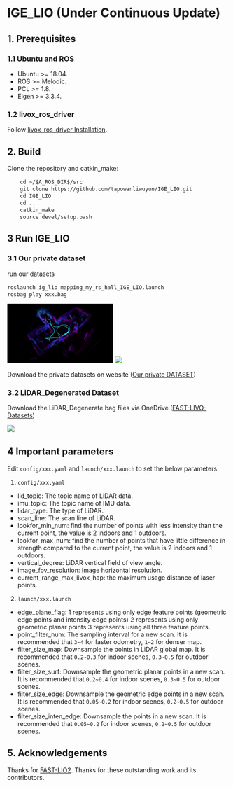 # IGE_LIO (Under Continuous Update)

## 1. Prerequisites
### 1.1 **Ubuntu** and **ROS**

* Ubuntu >= 18.04.
* ROS    >= Melodic.
* PCL    >= 1.8.
* Eigen  >= 3.3.4.
### 1.2 **livox_ros_driver**
Follow [livox_ros_driver Installation](https://github.com/Livox-SDK/livox_ros_driver).


## 2. Build
Clone the repository and catkin_make:

```
    cd ~/$A_ROS_DIR$/src
    git clone https://github.com/tapowanliwuyun/IGE_LIO.git
    cd IGE_LIO
    cd ..
    catkin_make
    source devel/setup.bash
```
## 3 Run IGE_LIO




### 3.1  Our private dataset


run our datasets 

```
roslaunch ig_lio mapping_my_rs_hall_IGE_LIO.launch
rosbag play xxx.bag
```

<img src="pic/hall_rotation_1.png" width = 48% >
<img src="pic/rall_sotation_5.gif" width=50% />


Download the private datasets on website ([Our private DATASET](https://drive.google.com/drive/folders/1Ak3TDvdyVSKqFxEqssSO31hpNjeRDSrK)) 

### 3.2 LiDAR_Degenerated Dataset


Download the LiDAR_Degenerate.bag files via OneDrive ([FAST-LIVO-Datasets](https://connecthkuhk-my.sharepoint.com/:f:/g/personal/zhengcr_connect_hku_hk/Esiqlmaql0dPreuOhiHlXl4Bqu5RRRIViK1EyuR4h1_n4w?e=fZdVn0)) 


<img src="pic/LIDAR_degenerat_1.gif" width=50% />


## 4 Important parameters

Edit `config/xxx.yaml` and  `launch/xxx.launch` to set the below parameters:

1. `config/xxx.yaml`

* lid_topic: The topic name of LiDAR data.
* imu_topic: The topic name of IMU data.
* lidar_type: The type of LiDAR.
* scan_line: The scan line of LiDAR.
* lookfor_min_num: find the number of points with less intensity than the current point, the value is 2 indoors and 1 outdoors.
* lookfor_max_num: find the number of points that have little difference in strength compared to the current point, the value is 2 indoors and 1 outdoors.
* vertical_degree: LiDAR vertical field of view angle.
* image_fov_resolution: Image horizontal resolution.
* current_range_max_livox_hap: the maximum usage distance of laser points.

2. `launch/xxx.launch`
* edge_plane_flag: 1 represents using only edge feature points (geometric edge points and intensity edge points) 2 represents using only geometric planar points 3 represents using all three feature points.
* point_filter_num: The sampling interval for a new scan. It is recommended that `3~4` for faster odometry, `1~2` for denser map.
* filter_size_map: Downsample the  points in LiDAR global map. It is recommended that `0.2~0.3` for indoor scenes, `0.3~0.5` for outdoor scenes.
* filter_size_surf: Downsample the geometric planar points in a new scan. It is recommended that `0.2~0.4` for indoor scenes, `0.3~0.5` for outdoor scenes.
* filter_size_edge: Downsample the geometric edge points in a new scan. It is recommended that `0.05~0.2` for indoor scenes, `0.2~0.5` for outdoor scenes.
* filter_size_inten_edge: Downsample the points in a new scan. It is recommended that `0.05~0.2` for indoor scenes, `0.2~0.5` for outdoor scenes.

## 5. Acknowledgements
Thanks for [FAST-LIO2](https://github.com/hku-mars/FAST_LIO). Thanks for these outstanding work and its contributors.
